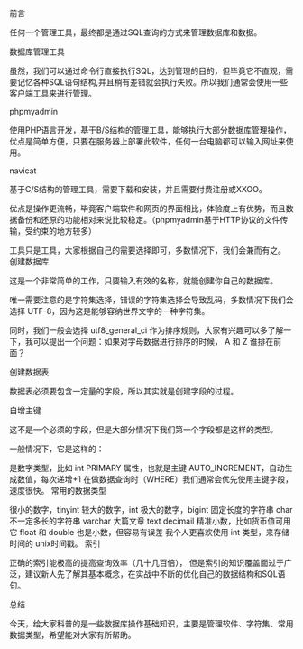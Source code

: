 前言

任何一个管理工具，最终都是通过SQL查询的方式来管理数据库和数据。

数据库管理工具

虽然，我们可以通过命令行直接执行SQL，达到管理的目的，但毕竟它不直观，需要记忆各种SQL语句结构,并且稍有差错就会执行失败。所以我们通常会使用一些客户端工具来进行管理。

phpmyadmin

使用PHP语言开发，基于B/S结构的管理工具，能够执行大部分数据库管理操作，优点是简单方便，只要在服务器上部署此软件，任何一台电脑都可以输入网址来使用。

navicat

基于C/S结构的管理工具，需要下载和安装，并且需要付费注册或XXOO。

优点是操作更流畅，毕竟客户端软件和网页的界面相比，体验度上有优势，而且数据备份和还原的功能相对来说比较稳定。（phpmyadmin基于HTTP协议的文件传输，受约束的地方较多）

工具只是工具，大家根据自己的需要选择即可，多数情况下，我们会兼而有之。
创建数据库

这是一个非常简单的工作，只要输入有效的名称，就能创建你自己的数据库。

唯一需要注意的是字符集选择，错误的字符集选择会导致乱码，多数情况下我们会选择 UTF-8，因为这是能够容纳世界文字的一种字符集。

同时，我们一般会选择 utf8_general_ci 作为排序规则，大家有兴趣可以多了解一下，我可以提出一个问题：如果对字母数据进行排序的时候， A 和 Z 谁排在前面？

创建数据表

数据表必须要包含一定量的字段，所以其实就是创建字段的过程。

自增主键

这不是一个必须的字段，但是大部分情况下我们第一个字段都是这样的类型。

一般情况下，它是这样的：

是数字类型，比如 int
PRIMARY 属性，也就是主键
AUTO_INCREMENT，自动生成数值，每次递增+1
在做数据查询时（WHERE）我们通常会优先使用主键字段，速度很快。
常用的数据类型

很小的数字，tinyint
较大的数字，int
极大的数字，bigint
固定长度的字符串 char
不一定多长的字符串 varchar
大篇文章 text
decimail 精准小数，比如货币值可用它
float 和 double 也是小数，但容易有误差
我个人更喜欢使用 int 类型，来存储时间的 unix时间戳。
索引

正确的索引能极高的提高查询效率（几十几百倍）， 但是索引的知识覆盖面过于广泛，建议新人先了解其基本概念，在实战中不断的优化自己的数据结构和SQL语句。

总结

今天，给大家科普的是一些数据库操作基础知识，主要是管理软件、字符集、常用数据类型，希望能对大家有所帮助。
